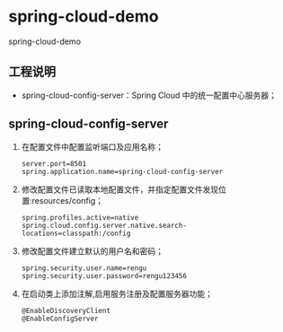 # spring-cloud-demo
spring-cloud-demo
## 工程说明
- spring-cloud-config-server：Spring Cloud 中的统一配置中心服务器；

## spring-cloud-config-server
1. 在配置文件中配置监听端口及应用名称；
    ```
    server.port=8501
    spring.application.name=spring-cloud-config-server
    ```
2. 修改配置文件已读取本地配置文件，并指定配置文件发现位置:resources/config；
    ```
    spring.profiles.active=native
    spring.cloud.config.server.native.search-locations=classpath:/config
    ```
3. 修改配置文件建立默认的用户名和密码；
    ```
    spring.security.user.name=rengu
    spring.security.user.password=rengu123456
    ```
4. 在启动类上添加注解,启用服务注册及配置服务器功能；
    ```
    @EnableDiscoveryClient
    @EnableConfigServer
    ```
